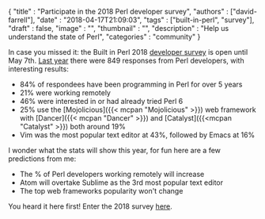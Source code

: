 
  {
    "title"       : "Participate in the 2018 Perl developer survey",
    "authors"     : ["david-farrell"],
    "date"        : "2018-04-17T21:09:03",
    "tags"        : ["built-in-perl", "survey"],
    "draft"       : false,
    "image"       : "",
    "thumbnail"   : "",
    "description" : "Help us understand the state of Perl",
    "categories"  : "community"
  }

In case you missed it: the Built in Perl 2018 [developer survey](http://blog.builtinperl.com/post/perl-developer-survey-2018) is open until May 7th. [Last year](http://blog.builtinperl.com/post/perl-developer-survey-2017-results---part-1) there were 849 responses from Perl developers, with interesting results:

* 84% of respondees have been programming in Perl for over 5 years
* 21% were working remotely
* 46% were interested in or had already tried Perl 6
* 25% use the [Mojolicious]({{< mcpan "Mojolicious" >}}) web framework with [Dancer]({{< mcpan "Dancer" >}}) and [Catalyst]({{<mcpan "Catalyst" >}}) both around 19%
* Vim was the most popular text editor at 43%, followed by Emacs at 16%

I wonder what the stats will show this year, for fun here are a few predictions from me:

* The % of Perl developers working remotely will increase
* Atom will overtake Sublime as the 3rd most popular text editor
* The top web frameworks popularity won't change

You heard it here first! Enter the 2018 survey [here](https://s.surveyplanet.com/rySFjbZiG).
